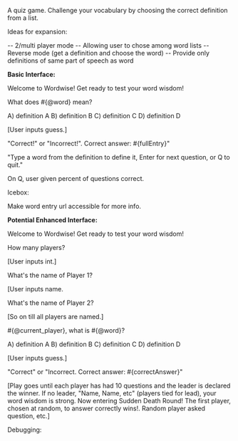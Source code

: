 A quiz game. Challenge your vocabulary by choosing the correct definition from a list.

Ideas for expansion:

-- 2/multi player mode
-- Allowing user to chose among word lists
-- Reverse mode (get a definition and choose the word)
-- Provide only definitions of same part of speech as word

**Basic Interface:**

Welcome to Wordwise! Get ready to test your word wisdom!

What does #{@word} mean?

A) definition A
B) definition B
C) definition C
D) definition D

[User inputs guess.]

"Correct!" or "Incorrect!". Correct answer: #{fullEntry}"

"Type a word from the definition to define it, Enter for next question, or Q to quit."

On Q, user given percent of questions correct.

Icebox:

Make word entry url accessible for more info.

**Potential Enhanced Interface:**

Welcome to Wordwise! Get ready to test your word wisdom!

How many players?

[User inputs int.]

What's the name of Player 1? 

[User inputs name. 

What's the name of Player 2?

[So on till all players are named.]

#{@current_player}, what is #{@word}?

A) definition A
B) definition B
C) definition C
D) definition D

[User inputs guess.]

"Correct" or "Incorrect. Correct answer: #{correctAnswer}"

[Play goes until each player has had 10 questions and the leader is declared the winner. If no leader, "Name, Name, etc" (players tied for lead), your word wisdom is strong. Now entering Sudden Death Round! The first player, chosen at random, to answer correctly wins!. Random player asked question, etc.]

Debugging:

